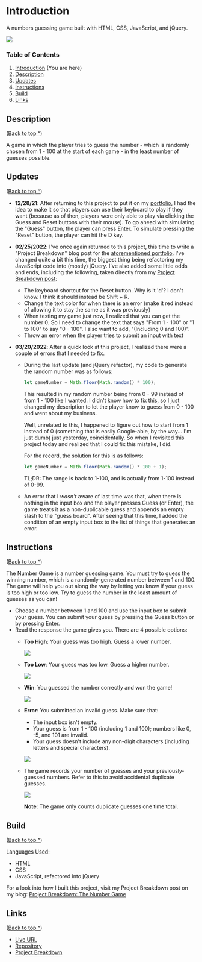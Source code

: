 # Introduction
 A numbers guessing game built with HTML, CSS, JavaScript, and jQuery.

 ![](number-game-screenshot-default.png)

### Table of Contents
1. [Introduction](#introduction) (You are here)
2. [Description](#description)
3. [Updates](#updates)
4. [Instructions](#instructions)
5. [Build](#build)
6. [Links](#links)

## Description
([Back to top ^](#introduction))

A game in which the player tries to guess the number - which is randomly chosen from 1 - 100 at the start of each game - in the least number of guesses possible.

## Updates
([Back to top ^](#introduction))

- **12/28/21**: After returning to this project to put it on my [portfolio](https://risclvoer.github,io/The-Number-Game), I had the idea to make it so that players can use their keyboard to play if they want (because as of then, players were only able to play via clicking the Guess and Reset buttons with their mouse). To go ahead with simulating the "Guess" button, the player can press Enter. To simulate pressing the "Reset" button, the player can hit the D key.

- **02/25/2022**: I've once again returned to this project, this time to write a "Project Breakdown" blog post for the [aforementioned portfolio](https://risclvoer.github.io/The-Number-Game). I've changed quite a bit this time, the biggest thing being refactoring my JavaScript code into (mostly) jQuery. I've also added some little odds and ends, including the following, taken directly from my [Project Breakdown post](https://risclover.github.io/official-portfolio/blog/project_breakdown_number_game.html/):
    - The keyboard shortcut for the Reset button. Why is it 'd'? I don't know. I think it should instead be Shift + R.
    - Change the text color for when there is an error (make it red instead of allowing it to stay the same as it was previously)
    - When testing my game just now, I realized that you can get the number 0. So I need to change the text that says "From 1 - 100" or "1 to 100" to say "0 - 100". I also want to add, "(Including 0 and 100)".
    - Throw an error when the player tries to submit an input with text

- **03/20/2022**: After a quick look at this project, I realized there were a couple of errors that I needed to fix.
    - During the last update (and jQuery refactor), my code to generate the random number was as follows:

        ```javascript
        let gameNumber = Math.floor(Math.random() * 100);
        ```

        This resulted in my random number being from 0 - 99 instead of from 1 - 100 like I wanted. I didn't know how to fix this, so I just changed my description to let the player know to guess from 0 - 100 and went about my business. 

        Well, unrelated to this, I happened to figure out how to start from 1 instead of 0 (something that is easily Google-able, by the way... I'm just dumb) just yesterday, coincidentally. So when I revisited this project today and realized that I could fix this mistake, I did.  

        For the record, the solution for this is as follows:

        ```javascript
        let gameNumber = Math.floor(Math.random() * 100 + 1); 
        ```

        TL;DR: The range is back to 1-100, and is actually from 1-100 instead of 0-99.

  -  An error that I <em>wasn't</em> aware of last time was that, when there is nothing in the input box and the player presses Guess (or Enter), the game treats it as a non-duplicable guess and appends an empty slash to the "guess board". After seeing that this time, I added the condition of an empty input box to the list of things that generates an error.

## Instructions
([Back to top ^](#introduction))

The Number Game is a number guessing game. You must try to guess the winning number, which is a randomly-generated number between 1 and 100. The game will help you out along the way by letting you know if your guess is too high or too low. Try to guess the number in the least amount of guesses as you can!

- Choose a number between 1 and 100 and use the input box to submit your guess. You can submit your guess by pressing the Guess button or by pressing Enter.
- Read the response the game gives you. There are 4 possible options:
  - **Too High**: Your guess was too high. Guess a lower number.
   
    ![](number-game-screenshot-high.png)

  - **Too Low**: Your guess was too low. Guess a higher number.
  
    ![](number-game-screenshot-low.png)
  - **Win**: You guessed the number correctly and won the game!

    ![](number-game-screenshot-win.png)
  - **Error**: You submitted an invalid guess. Make sure that:
    - The input box isn't empty.
    - Your guess is from 1 - 100 (including 1 and 100); numbers like 0, -5, and 101 are invalid.
    - Your guess doesn't include any non-digit characters (including letters and special characters).

    ![](number-game-screenshot-error.png)

  - The game records your number of guesses and your previously-guessed numbers. Refer to this to avoid accidental duplicate guesses. 
  
      ![](number-game-screenshot-guesses.png)

    **Note**: The game only counts duplicate guesses one time total.

## Build
([Back to top ^](#introduction))

Languages Used:
- HTML
- CSS
- JavaScript, refactored into jQuery
  
For a look into how I built this project, visit my Project Breakdown post on my blog: [Project Breakdown: The Number Game](https://risclover.github.io/blog/Posts/project_breakdown_number_game.html)

## Links
([Back to top ^](#introduction))

- [Live URL](https://risclover.github.io/The-Number-Game/)
- [Repository](https://www.github.com/Risclover/The-Number-Game/)
- [Project Breakdown](https://risclover.github.io/blog/Posts/project_breakdown_number_game.html)